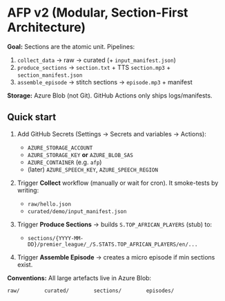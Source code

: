 # AFP v2 (Modular, Section-First Architecture)

**Goal:** Sections are the atomic unit. Pipelines:
1) `collect_data` → raw → curated (+ `input_manifest.json`)
2) `produce_sections` → `section.txt` + TTS `section.mp3` + `section_manifest.json`
3) `assemble_episode` → stitch sections → `episode.mp3` + manifest

**Storage:** Azure Blob (not Git). GitHub Actions only ships logs/manifests.

## Quick start
1. Add GitHub Secrets (Settings → Secrets and variables → Actions):
   - `AZURE_STORAGE_ACCOUNT`
   - `AZURE_STORAGE_KEY` **or** `AZURE_BLOB_SAS`
   - `AZURE_CONTAINER` (e.g. `afp`)
   - (later) `AZURE_SPEECH_KEY`, `AZURE_SPEECH_REGION`

2. Trigger **Collect** workflow (manually or wait for cron). It smoke-tests by writing:
   - `raw/hello.json`
   - `curated/demo/input_manifest.json`

3. Trigger **Produce Sections** → builds `S.TOP_AFRICAN_PLAYERS` (stub) to:
   - `sections/{YYYY-MM-DD}/premier_league/_/S.STATS.TOP_AFRICAN_PLAYERS/en/...`

4. Trigger **Assemble Episode** → creates a micro episode if min sections exist.

**Conventions:** All large artefacts live in Azure Blob:
```
raw/        curated/        sections/        episodes/
```
